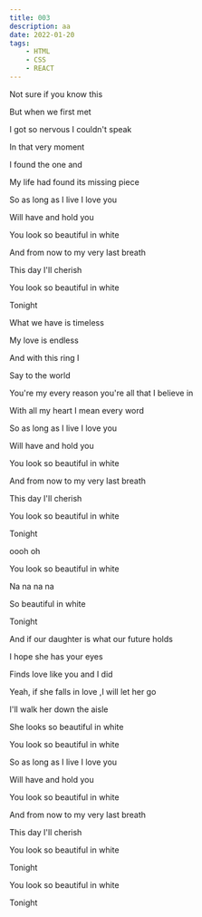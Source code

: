 ```yaml
---
title: 003
description: aa
date: 2022-01-20
tags:
    - HTML
    - CSS
    - REACT
---
```


Not sure if you know this

But when we first met

I got so nervous I couldn't speak

In that very moment

I found the one and

My life had found its missing piece

So as long as I live I love you

Will have and hold you

You look so beautiful in white

And from now to my very last breath

This day I'll cherish

You look so beautiful in white

Tonight

What we have is timeless

My love is endless

And with this ring I

Say to the world

You're my every reason you're all that I believe in

With all my heart I mean every word

So as long as I live I love you

Will have and hold you

You look so beautiful in white

And from now to my very last breath

This day I'll cherish

You look so beautiful in white

Tonight

oooh oh

You look so beautiful in white

Na na na na

So beautiful in white

Tonight

And if our daughter is what our future holds

I hope she has your eyes

Finds love like you and I did

Yeah, if she falls in love ,I will let her go

I'll walk her down the aisle

She looks so beautiful in white

You look so beautiful in white

So as long as I live I love you

Will have and hold you

You look so beautiful in white

And from now to my very last breath

This day I'll cherish

You look so beautiful in white

Tonight

You look so beautiful in white

Tonight